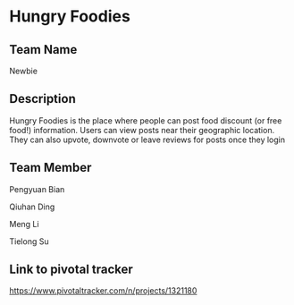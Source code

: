 # Hungry Foodies

## Team Name

Newbie

## Description

Hungry Foodies is the place where people can post food discount (or free food!)
information. Users can view posts near their geographic location. They can also
upvote, downvote or leave reviews for posts once they login

## Team Member

Pengyuan Bian

Qiuhan Ding

Meng Li

Tielong Su

## Link to pivotal tracker

https://www.pivotaltracker.com/n/projects/1321180

